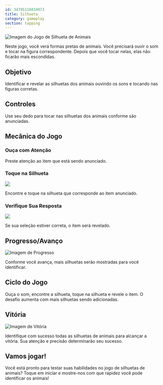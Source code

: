 ```yaml
---
id: 34785118834073
title: Silhueta
category: gameplay
section: tapping
---
```

![Imagem do Jogo de Silhueta de Animais](https://help.studycat.com/hc/article_attachments/34915780007577)

Neste jogo, você verá formas pretas de animais. Você precisará ouvir o som e tocar na figura correspondente. Depois que você tocar nelas, elas não ficarão mais escondidas.

## Objetivo

Identificar e revelar as silhuetas dos animais ouvindo os sons e tocando nas figuras corretas.

## Controles

Use seu dedo para tocar nas silhuetas dos animais conforme são anunciadas.

## Mecânica do Jogo

### Ouça com Atenção

Preste atenção ao item que está sendo anunciado.

### Toque na Silhueta

![](https://help.studycat.com/hc/article_attachments/34785088097433)

Encontre e toque na silhueta que corresponde ao item anunciado.

### Verifique Sua Resposta

![](https://help.studycat.com/hc/article_attachments/34785088100761)

Se sua seleção estiver correta, o item será revelado.

## Progresso/Avanço

![Imagem de Progresso](https://help.studycat.com/hc/article_attachments/34915749569049)

Conforme você avança, mais silhuetas serão mostradas para você identificar.

## Ciclo do Jogo

Ouça o som, encontre a silhueta, toque na silhueta e revele o item. O desafio aumenta com mais silhuetas sendo adicionadas.

## Vitória

![Imagem de Vitória](https://help.studycat.com/hc/article_attachments/34915749571993)

Identifique com sucesso todas as silhuetas de animais para alcançar a vitória. Sua atenção e precisão determinarão seu sucesso.

## Vamos jogar!

Você está pronto para testar suas habilidades no jogo de silhuetas de animais? Toque em iniciar e mostre-nos com que rapidez você pode identificar os animais!

